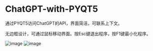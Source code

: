 # ChatGPT-with-PYQT5
通过PYQT5访问ChatGPT的API，界面简洁，可联系上下文。

无边框设计，可通过鼠标移动界面。按Esc键退出程序，按F1键最小化程序。

![image](https://user-images.githubusercontent.com/69114689/236097182-5ae1a397-d82d-4e4c-ab5c-8b9e821440f1.png)
![image](https://user-images.githubusercontent.com/69114689/236097565-e132490b-c241-4587-99a9-ec7d3f3d881f.png)

